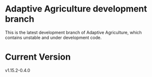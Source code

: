 # Adaptive Agriculture development branch
 
This is the latest development branch of Adaptive Agriculture, which contains unstable and under development code.

# Current Version

v1.15.2-0.4.0
